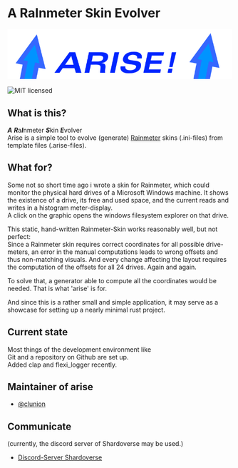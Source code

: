 # A RaInmeter Skin Evolver

![arise](https://raw.githubusercontent.com/clunion/arise/main/resources/arise-title.png)

![MIT licensed](https://img.shields.io/badge/license-MIT-blue.svg)

## What is this?

***A*** ***R***a***I***nmeter ***S***kin ***E***volver  
Arise is a simple tool to evolve (generate) [Rainmeter](https://www.rainmeter.net/) skins (.ini-files) from template files (.arise-files).

## What for?

Some not so short time ago i wrote a skin for Rainmeter, which could monitor the physical hard drives of a Microsoft Windows machine.
It shows the existence of a drive, its free and used space, and the current reads and writes in a histogram meter-display.  
A click on the graphic opens the windows filesystem explorer on that drive.

This static, hand-written Rainmeter-Skin works reasonably well, but not perfect:  
Since a Rainmeter skin requires correct coordinates for all possible drive-meters, an error in the manual computations leads to wrong offsets and thus
non-matching visuals. And every change affecting the layout requires the computation of the offsets for all 24 drives. Again and again.  

To solve that, a generator able to compute all the coordinates would be needed. That is what 'arise' is for.

And since this is a rather small and simple application, it may serve as a showcase for setting up a nearly minimal rust project.

## Current state

Most things of the development environment like  
Git and a repository on Github are set up.  
Added clap and flexi_logger recently.

## Maintainer of arise

* [@clunion](https://github.com/clunion)

## Communicate

(currently, the discord server of Shardoverse may be used.)

* [Discord-Server Shardoverse](https://discord.gg/PWAtRU)

